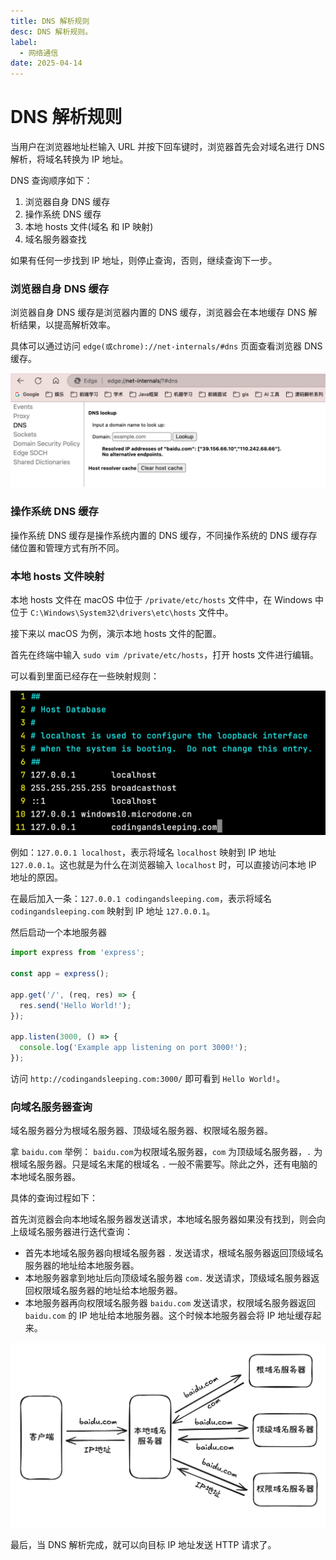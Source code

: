 ```yaml
---
title: DNS 解析规则
desc: DNS 解析规则。
label:
  - 网络通信
date: 2025-04-14
---
```


# DNS 解析规则

当用户在浏览器地址栏输入 URL 并按下回车键时，浏览器首先会对域名进行 DNS 解析，将域名转换为 IP 地址。

DNS 查询顺序如下：

1. 浏览器自身 DNS 缓存
2. 操作系统 DNS 缓存
3. 本地 hosts 文件(域名 和 IP 映射)
4. 域名服务器查找

如果有任何一步找到 IP 地址，则停止查询，否则，继续查询下一步。

### 浏览器自身 DNS 缓存

浏览器自身 DNS 缓存是浏览器内置的 DNS 缓存，浏览器会在本地缓存 DNS 解析结果，以提高解析效率。

具体可以通过访问 `edge(或chrome)://net-internals/#dns` 页面查看浏览器 DNS 缓存。

![20250414210853](https://raw.githubusercontent.com/CodingAndSleeping/picgo/master/20250414210853.png)

### 操作系统 DNS 缓存

操作系统 DNS 缓存是操作系统内置的 DNS 缓存，不同操作系统的 ​​DNS 缓存存储位置和管理方式有所不同。

### 本地 hosts 文件映射

本地 hosts 文件在 macOS 中位于 `/private/etc/hosts` 文件中，在 Windows 中位于 `C:\Windows\System32\drivers\etc\hosts` 文件中。

接下来以 macOS 为例，演示本地 hosts 文件的配置。

首先在终端中输入 `sudo vim /private/etc/hosts`，打开 hosts 文件进行编辑。

可以看到里面已经存在一些映射规则：

![20250414212120](https://raw.githubusercontent.com/CodingAndSleeping/picgo/master/20250414212120.png)

例如：`127.0.0.1 localhost`，表示将域名 `localhost` 映射到 IP 地址 `127.0.0.1`。这也就是为什么在浏览器输入 `localhost` 时，可以直接访问本地 IP 地址的原因。

在最后加入一条：`127.0.0.1 codingandsleeping.com`，表示将域名 `codingandsleeping.com` 映射到 IP 地址 `127.0.0.1`。

然后启动一个本地服务器

```javascript
import express from 'express';

const app = express();

app.get('/', (req, res) => {
  res.send('Hello World!');
});

app.listen(3000, () => {
  console.log('Example app listening on port 3000!');
});
```

访问 `http://codingandsleeping.com:3000/` 即可看到 `Hello World!`。

### 向域名服务器查询

域名服务器分为根域名服务器、顶级域名服务器、权限域名服务器。

拿 `baidu.com` 举例： `baidu.com`为权限域名服务器，`com` 为顶级域名服务器，`.` 为根域名服务器。只是域名末尾的根域名 `.` 一般不需要写。除此之外，还有电脑的本地域名服务器。

具体的查询过程如下：

首先浏览器会向本地域名服务器发送请求，本地域名服务器如果没有找到，则会向上级域名服务器进行迭代查询：

- 首先本地域名服务器向根域名服务器 `.` 发送请求，根域名服务器返回顶级域名服务器的地址给本地服务器。
- 本地服务器拿到地址后向顶级域名服务器 `com.` 发送请求，顶级域名服务器返回权限域名服务器的地址给本地服务器。
- 本地服务器再向权限域名服务器 `baidu.com` 发送请求，权限域名服务器返回 `baidu.com` 的 IP 地址给本地服务器。这个时候本地服务器会将 IP 地址缓存起来。

![20250415005537](https://raw.githubusercontent.com/CodingAndSleeping/picgo/master/20250415005537.png)

最后，当 DNS 解析完成，就可以向目标 IP 地址发送 HTTP 请求了。

